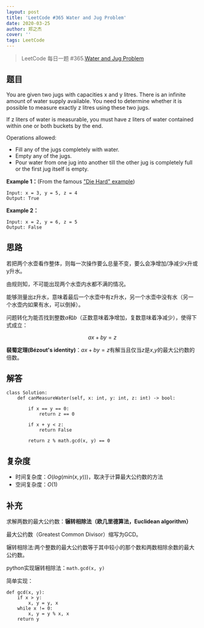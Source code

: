 ```yaml
---
layout: post
title: 'LeetCode #365 Water and Jug Problem'
date: 2020-03-25
author: 郑之杰
cover: ''
tags: LeetCode
---
```


> LeetCode 每日一题 #365.[Water and Jug Problem](https://leetcode-cn.com/problems/coin-change/)

## 题目
You are given two jugs with capacities x and y litres. There is an infinite amount of water supply available. You need to determine whether it is possible to measure exactly z litres using these two jugs.

If z liters of water is measurable, you must have z liters of water contained within one or both buckets by the end.

Operations allowed:
- Fill any of the jugs completely with water.
- Empty any of the jugs.
- Pour water from one jug into another till the other jug is completely full or the first jug itself is empty.

**Example 1：**(From the famous ["Die Hard" example](https://www.youtube.com/watch?v=BVtQNK_ZUJg))

```
Input: x = 3, y = 5, z = 4
Output: True
```

**Example 2：**

```
Input: x = 2, y = 6, z = 5
Output: False
```

## 思路
若把两个水壶看作整体，则每一次操作要么总量不变，要么会净增加/净减少x升或y升水。

由规则知，不可能出现两个水壶内水都不满的情况。

能够测量出z升水，意味着最后一个水壶中有z升水，另一个水壶中没有水（另一个水壶内如果有水，可以倒掉）。

问题转化为能否找到整数$a$和$b$（正数意味着净增加，复数意味着净减少），使得下式成立：

$$ ax + by = z $$

**裴蜀定理(Bézout's identity)**：$ax+by=z$有解当且仅当$z$是$x$,$y$的最大公约数的倍数。

## 解答
```
class Solution:
    def canMeasureWater(self, x: int, y: int, z: int) -> bool:
        
        if x == y == 0:
            return z == 0

        if x + y < z:
            return False

        return z % math.gcd(x, y) == 0
```

## 复杂度
- 时间复杂度：$O(log(min(x, y)))$，取决于计算最大公约数的方法
- 空间复杂度：$O(1)$

## 补充
求解两数的最大公约数：**辗转相除法（欧几里德算法，Euclidean algorithm）**

最大公约数（Greatest Common Divisor）缩写为GCD。

辗转相除法:两个整数的最大公约数等于其中较小的那个数和两数相除余数的最大公约数。

python实现辗转相除法：```math.gcd(x, y)```

简单实现：

```
def gcd(x, y):
    if x > y:
        x, y = y, x
    while x != 0:
        x, y = y % x, x
    return y
```
